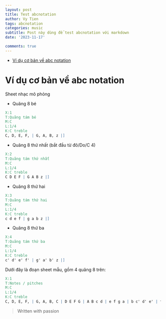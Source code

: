 ```yaml
---
layout: post
title: Test abcnotation
author: Vy Tien
tags: abcnotation
categories: music
subtitle: Post này dùng để test abcnotation với markdown
date: '2023-11-17'

comments: true
---
```



<ul>
<li><a href="#ví-dụ-cơ-bản-về-abc-notation">Ví dụ cơ bản về abc notation</a></li>
</ul>


# Ví dụ cơ bản về abc notation
Sheet nhạc mô phỏng
- Quãng 8 bé
```abc
X:1
T:Quãng tám bé
M:C
L:1/4
K:C treble
C, D, E, F, | G, A, B, z |]
```
- Quãng 8 thứ nhất (bắt đầu từ đô/Do/C 4)
```abc
X:2
T:Quãng tám thứ nhất
M:C
L:1/4
K:C treble
C D E F | G A B z |]
```
- Quãng 8 thứ hai
```abc
X:3
T:Quãng tám thứ hai
M:C
L:1/4
K:C treble
c d e f | g a b z |]
```
- Quãng 8 thứ ba
```abc
X:4
T:Quãng tám thứ ba
M:C
L:1/4
K:C treble
c' d' e' f' | g' a' b' z |]
```
Dưới đây là đoạn sheet mẫu, gồm 4 quãng 8 trên:
```abc
X:1
T:Notes / pitches
M:C
L:1/4
K:C treble
C, D, E, F, | G, A, B, C | D E F G | A B c d | e f g a | b c' d' e' | f' g' a' b' |]
```


> Written with passion

